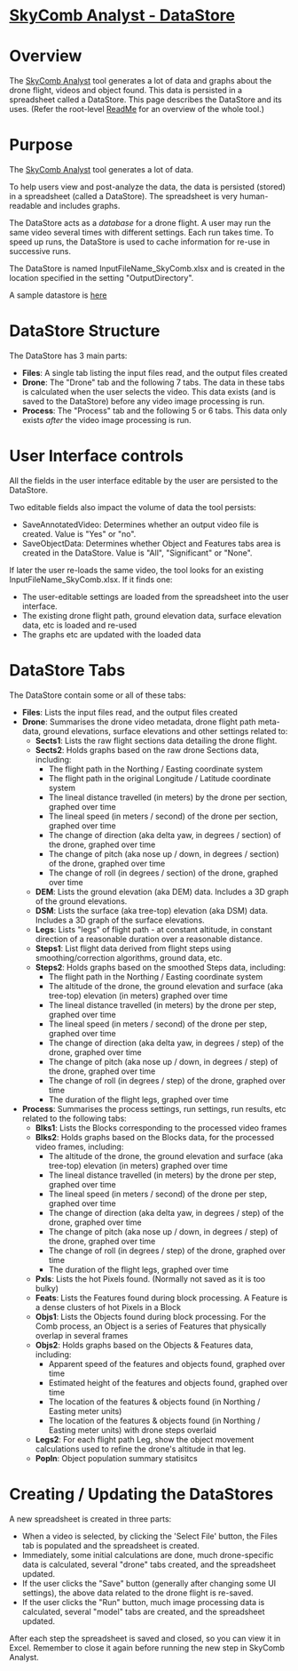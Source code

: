 # [SkyComb Analyst - DataStore](https://github.com/PhilipQuirke/SkyCombAnalystHelp/blob/main/README.md) 

# Overview
The [SkyComb Analyst](https://github.com/PhilipQuirke/SkyCombAnalyst/) tool 
generates a lot of data and graphs about the drone flight, videos and object found. 
This data is persisted in a spreadsheet called a DataStore. 
This page describes the DataStore and its uses. 
(Refer the root-level [ReadMe](./README.md) for an overview of the whole tool.)


# Purpose
The [SkyComb Analyst](https://github.com/PhilipQuirke/SkyCombAnalyst/) tool generates a lot of data. 

To help users view and post-analyze the data, the data is persisted (stored) in a spreadsheet (called a DataStore).
The spreadsheet is very human-readable and includes graphs.

The DataStore acts as a _database_ for a drone flight.
A user may run the same video several times with different settings. Each run takes time. 
To speed up runs, the DataStore is used to cache information for re-use in successive runs.

The DataStore is named InputFileName_SkyComb.xlsx and is created in the location specified in the setting "OutputDirectory". 

A sample datastore is [here](./Static/DJI_0094_SkyComb.xlsx)

# DataStore Structure
The DataStore has 3 main parts:
- **Files**: A single tab listing the input files read, and the output files created
- **Drone**: The "Drone" tab and the following 7 tabs. The data in these tabs is calculated when the user selects the video. This data exists (and is saved to the DataStore) before any video image processing is run.
- **Process**:  The "Process" tab and the following 5 or 6 tabs. This data only exists _after_ the video image processing is run.

# User Interface controls
All the fields in the user interface editable by the user are persisted to the DataStore. 

Two editable fields also impact the volume of data the tool persists: 
- SaveAnnotatedVideo: Determines whether an output video file is created. Value is "Yes" or "no". 
- SaveObjectData: Determines whether Object and Features tabs area is created in the DataStore. Value is "All", "Significant" or "None". 

If later the user re-loads the same video, the tool looks for an existing InputFileName_SkyComb.xlsx. If it finds one:
- The user-editable settings are loaded from the spreadsheet into the user interface.
- The existing drone flight path, ground elevation data, surface elevation data, etc is loaded and re-used
- The graphs etc are updated with the loaded data 

# DataStore Tabs
The DataStore contain some or all of these tabs:
- **Files**: Lists the input files read, and the output files created
- **Drone**: Summarises the drone video metadata, drone flight path meta-data, ground elevations, surface elevations and other settings related to:
	- **Sects1**: Lists the raw flight sections data detailing the drone flight. 
	- **Sects2**: Holds graphs based on the raw drone Sections data, including:
		- The flight path in the Northing / Easting coordinate system
		- The flight path in the original Longitude / Latitude coordinate system   	
		- The lineal distance travelled (in meters) by the drone per section, graphed over time 
		- The lineal speed (in meters / second) of the drone per section, graphed over time
		- The change of direction (aka delta yaw, in degrees / section) of the drone, graphed over time 
		- The change of pitch (aka nose up / down, in degrees / section) of the drone, graphed over time 
		- The change of roll (in degrees / section) of the drone, graphed over time 
	- **DEM**: Lists the ground elevation (aka DEM) data. Includes a 3D graph of the ground elevations.
	- **DSM**: Lists the surface (aka tree-top) elevation (aka DSM) data. Includes a 3D graph of the surface elevations.
	- **Legs**: Lists "legs" of flight path - at constant altitude, in constant direction of a reasonable duration over a reasonable distance. 
	- **Steps1**: List flight data derived from flight steps using smoothing/correction algorithms, ground data, etc.
	- **Steps2**: Holds graphs based on the smoothed Steps data, including:
		- The flight path in the Northing / Easting coordinate system
		- The altitude of the drone, the ground elevation and surface (aka tree-top) elevation (in meters) graphed over time	
		- The lineal distance travelled (in meters) by the drone per step, graphed over time 
		- The lineal speed (in meters / second) of the drone per step, graphed over time
		- The change of direction (aka delta yaw, in degrees / step) of the drone, graphed over time 
		- The change of pitch (aka nose up / down, in degrees / step) of the drone, graphed over time 
		- The change of roll (in degrees / step) of the drone, graphed over time 
		- The duration of the flight legs, graphed over time 
- **Process**: Summarises the process settings, run settings, run results, etc related to the following tabs:
	- **Blks1**: Lists the Blocks corresponding to the processed video frames
	- **Blks2**: Holds graphs based on the Blocks data, for the processed video frames, including:
		- The altitude of the drone, the ground elevation and surface (aka tree-top) elevation (in meters) graphed over time	
		- The lineal distance travelled (in meters) by the drone per step, graphed over time 
		- The lineal speed (in meters / second) of the drone per step, graphed over time
		- The change of direction (aka delta yaw, in degrees / step) of the drone, graphed over time 
		- The change of pitch (aka nose up / down, in degrees / step) of the drone, graphed over time 
		- The change of roll (in degrees / step) of the drone, graphed over time 
		- The duration of the flight legs, graphed over time 
	- **Pxls**: Lists the hot Pixels found. (Normally not saved as it is too bulky)
	- **Feats**: Lists the Features found during block processing. A Feature is a dense clusters of hot Pixels in a Block
	- **Objs1**: Lists the Objects found during block processing. For the Comb process, an Object is a series of Features that physically overlap in several frames 
	- **Objs2**: Holds graphs based on the Objects & Features data, including:
		- Apparent speed of the features and objects found, graphed over time   
		- Estimated height of the features and objects found, graphed over time   
		- The location of the features & objects found (in Northing / Easting meter units)
		- The location of the features & objects found (in Northing / Easting meter units) with drone steps overlaid
	- **Legs2**: For each flight path Leg, show the object movement calculations used to refine the drone's altitude in that leg.
	- **Popln**: Object population summary statisitcs
	

# Creating / Updating the DataStores 
A new spreadsheet is created in three parts:
- When a video is selected, by clicking the 'Select File' button, the Files tab is populated and the spreadsheet is created.
- Immediately, some initial calculations are done, much drone-specific data is calculated, several "drone" tabs created, and the spreadsheet updated.
- If the user clicks the "Save" button (generally after changing some UI settings), the above data related to the drone flight is re-saved.
- If the user clicks the "Run" button, much image processing data is calculated, several "model" tabs are created, and the spreadsheet updated.

After each step the spreadsheet is saved and closed, so you can view it in Excel. 
Remember to close it again before running the new step in SkyComb Analyst.
